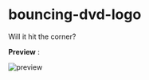 # bouncing-dvd-logo

Will it hit the corner?

__Preview__ : 

![preview](https://i.imgur.com/sgYsqnc.gif)


